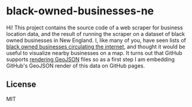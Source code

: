 # black-owned-businesses-ne

Hi! This project contains the source code of a web scraper for business location data, and the result of running the scraper on a dataset of black owned businesses in New England.
I, like many of you, have seen lists of [black owned businesses circulating the internet](https://www.bonappetit.com/story/black-owned-restaurant-lists), and thought it would be useful to visualize nearby businesses on a map.
It turns out that GitHub supports [rendering GeoJSON](https://help.github.com/en/github/managing-files-in-a-repository/mapping-geojson-files-on-github) files so as a first step I am embedding GitHub's GeoJSON render of this data on GitHub pages.

## License

MIT
